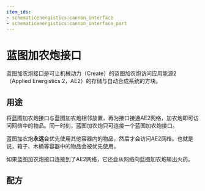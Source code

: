 ```yaml
---
item_ids: 
- schematicenergistics:cannon_interface
- schematicenergistics:cannon_interface_part
---
```


# 蓝图加农炮接口

蓝图加农炮接口是可让机械动力（Create）的蓝图加农炮访问应用能源2（Applied Energistics 2，AE2）的存储与自动合成系统的方块。

<GameScene zoom="2" background="transparent" interactive={false}>
    <Block id="schematicenergistics:cannon_interface" />
</GameScene>

## 用途
将蓝图加农炮接口与蓝图加农炮相邻放置，再为接口接通AE2网络，加农炮即可访问网络中的物品。同一时刻，蓝图加农炮只可连接一个蓝图加农炮接口。

<GameScene zoom="2" background="transparent" interactive={true}>
  <ImportStructure src="./structure/example.snbt"></ImportStructure>
</GameScene>

蓝图加农炮**永远**会优先使用其他容器内的物品，然后才会访问AE2网络。也就是说，箱子、木桶等容器中的物品会被优先使用。

如果蓝图加农炮接口连接到了AE2网络，它还会从网络向蓝图加农炮输出火药。

## 配方

<Recipe id="cannon_interface" />
<Recipe id="cannon_interface_to_part" />
